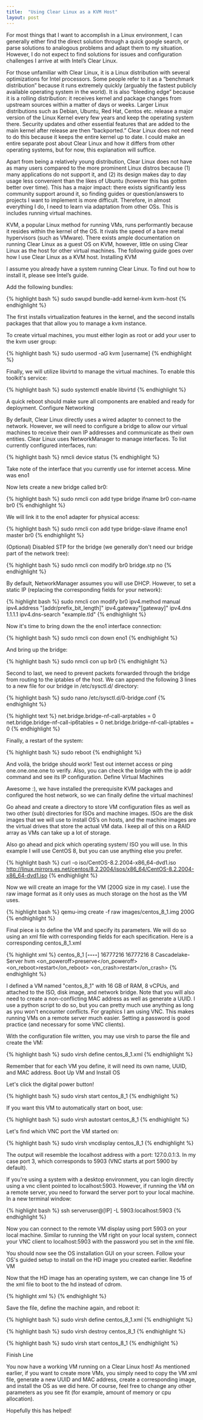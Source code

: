 ```yaml
---
title:  "Using Clear Linux as a KVM Host"
layout: post
---
```


For most things that I want to accomplish in a Linux environment, I can generally either find the direct solution through a quick google search, or parse solutions to analogous problems and adapt them to my situation. However, I do not expect to find solutions for issues and configuration challenges I arrive at with Intel’s Clear Linux.

For those unfamiliar with Clear Linux, it is a Linux distribution with several optimizations for Intel processors. Some people refer to it as a “benchmark distribution” because it runs extremely quickly (arguably the fastest publicly available operating system in the world). It is also “bleeding edge” because it is a rolling distribution: it receives kernel and package changes from upstream sources within a matter of days or weeks. Larger Linux distributions such as Debian, Ubuntu, Red Hat, Centos etc. release a major version of the Linux Kernel every few years and keep the operating system there. Security updates and other essential features that are added to the main kernel after release are then “backported.” Clear Linux does not need to do this because it keeps the entire kernel up to date. I could make an entire separate post about Clear Linux and how it differs from other operating systems, but for now, this explanation will suffice.

Apart from being a relatively young distribution, Clear Linux does not have as many users compared to the more prominent Linux distros because (1) many applications do not support it, and (2) its design makes day to day usage less convenient than the likes of Ubuntu (however this has gotten better over time). This has a major impact: there exists significantly less community support around it, so finding guides or question/answers to projects I want to implement is more difficult. Therefore, in almost everything I do, I need to learn via adaptation from other OSs. This is includes running virtual machines.

KVM, a popular Linux method for running VMs, runs performantly because it resides within the kernel of the OS. It rivals the speed of a bare metal hypervisors (such as VMware). There exists ample documentation on running Clear Linux as a guest OS on KVM, however, little on using Clear Linux as the host for other virtual machines. The following guide goes over how I use Clear Linux as a KVM host.
Installing KVM

I assume you already have a system running Clear Linux. To find out how to install it, please see Intel’s guide.

Add the following bundles:

{% highlight bash %}
sudo swupd bundle-add kernel-kvm kvm-host
{% endhighlight %}

The first installs virtualization features in the kernel, and the second installs packages that that allow you to manage a kvm instance.

To create virtual machines, you must either login as root or add your user to the kvm user group:

{% highlight bash %}
sudo usermod -aG kvm [username]
{% endhighlight %}

Finally, we will utilize libvirtd to manage the virtual machines. To enable this toolkit's service:

{% highlight bash %}
sudo systemctl enable libvirtd
{% endhighlight %}

A quick reboot should make sure all components are enabled and ready for deployment.
Configure Networking

By default, Clear Linux directly uses a wired adapter to connect to the network. However, we will need to configure a bridge to allow our virtual machines to receive their own IP addresses and communicate as their own entities. Clear Linux uses NetworkManager to manage interfaces. To list currently configured interfaces, run:

{% highlight bash %}
nmcli device status
{% endhighlight %}

Take note of the interface that you currently use for internet access. Mine was eno1

Now lets create a new bridge called br0:

{% highlight bash %}
sudo nmcli con add type bridge ifname br0 con-name br0
{% endhighlight %}

We will link it to the eno1 adapter for physical access:

{% highlight bash %}
sudo nmcli con add type bridge-slave ifname eno1 master br0
{% endhighlight %}

(Optional) Disabled STP for the bridge (we generally don't need our bridge part of the network tree):

{% highlight bash %}
sudo nmcli con modify br0 bridge.stp no
{% endhighlight %}

By default, NetworkManager assumes you will use DHCP. However, to set a static IP (replacing the corresponding fields for your network):

{% highlight bash %}
sudo nmcli con modify br0 ipv4.method manual ipv4.address "[addr/prefix_bit_length]" ipv4.gateway"[gateway]" ipv4.dns 1.1.1.1 ipv4.dns-search "example.tld"
{% endhighlight %}

Now it's time to bring down the the eno1 interface connection:

{% highlight bash %}
sudo nmcli con down eno1
{% endhighlight %}

And bring up the bridge:

{% highlight bash %}
sudo nmcli con up br0
{% endhighlight %}

Second to last, we need to prevent packets forwarded through the bridge from routing to the iptables of the host. We can append the following 3 lines to a new file for our bridge in /etc/sysctl.d/ directory:

{% highlight bash %}
sudo nano /etc/sysctl.d/0-bridge.conf
{% endhighlight %}

{% highlight text %}
net.bridge.bridge-nf-call-arptables = 0
net.bridge.bridge-nf-call-ip6tables = 0
net.bridge.bridge-nf-call-iptables = 0
{% endhighlight %}

Finally, a restart of the system:

{% highlight bash %}
sudo reboot
{% endhighlight %}

And voilà, the bridge should work! Test out internet access or ping one.one.one.one to verify. Also, you can check the bridge with the ip addr command and see its IP configuration.
Define Virtual Machines

Awesome :), we have installed the prerequisite KVM packages and configured the host network, so we can finally define the virtual machines!

Go ahead and create a directory to store VM configuration files as well as two other (sub) directories for ISOs and machine images. ISOs are the disk images that we will use to install OS’s on hosts, and the machine images are the virtual drives that store the actual VM data. I keep all of this on a RAID array as VMs can take up a lot of storage.

Also go ahead and pick which operating system/ ISO you will use. In this example I will use CentOS 8, but you can use anything else you prefer.

{% highlight bash %}
curl -o iso/CentOS-8.2.2004-x86_64-dvd1.iso http://linux.mirrors.es.net/centos/8.2.2004/isos/x86_64/CentOS-8.2.2004-x86_64-dvd1.iso
{% endhighlight %}

Now we will create an image for the VM (200G size in my case). I use the raw image format as it only uses as much storage on the host as the VM uses.

{% highlight bash %}
qemu-img create -f raw images/centos_8_1.img 200G
{% endhighlight %}

Final piece is to define the VM and specify its parameters. We will do so using an xml file with corresponding fields for each specification. Here is a corresponding centos_8_1.xml

{% highlight xml %}
<domain type='kvm'>
    <name>centos_8_1</name>
    <uuid>[________-____-____-____-____________]</uuid>
    <memory>16777216</memory>
    <currentMy>16777216</currentMemory>
    <vcpu>8</vcpu>
    <cpu mode='custom'>
      <model>Cascadelake-Server</model>
      <feature name="rtm" policy="disable"/>
      <feature name="hle" policy="disable"/>
      <topology sockets='1' cores='8' threads='1'/>
    </cpu>
    <os>
      <type arch='x86_64' machine='pc'>hvm</type>
      <boot dev='cdrom'/>
    </os>
    <features>
      <acpi/>
      <apic/>
      <pae/>
    </features>
    <clock offset='localtime'/>
    <on_poweroff>preserve</on_poweroff>
    <on_reboot>restart</on_reboot>
    <on_crash>restart</on_crash>
    <devices>
      <disk type='file' device='disk'>
        <source file='/mnt/md2/vm/images/centos_8_1.img'/>
        <target dev='hda' bus='ide'/>
      </disk>
      <disk type='file' device='cdrom'>
        <source file='/mnt/md2/vm/iso/CentOS-8.2.2004-x86_64-dvd1.iso'/>
        <target dev='hdb' bus='ide'/>
        <readonly/>
      </disk>
      <interface type='bridge'>
        <source bridge='br0'/>
        <model type='virtio'/>
        <mac address="__:__:__:__:__:__"/>
      </interface>
      <graphics type='vnc' port='3' autoport='yes' passwd='***'/>
    </devices>
</domain>
{% endhighlight %}

I defined a VM named "centos_8_1" with 16 GB of RAM, 8 vCPUs, and attached to the ISO, disk image, and network bridge. Note that you will also need to create a non-conflicting MAC address as well as generate a UUID. I use a python script to do so, but you can pretty much use anything as long as you won't encounter conflicts. For graphics I am using VNC. This makes running VMs on a remote server much easier. Setting a password is good practice (and necessary for some VNC clients).

With the configuration file written, you may use virsh to parse the file and create the VM:

{% highlight bash %}
sudo virsh define centos_8_1.xml
{% endhighlight %}

Remember that for each VM you define, it will need its own name, UUID, and MAC address.
Boot Up VM and Install OS

Let's click the digital power button!

{% highlight bash %}
sudo virsh start centos_8_1
{% endhighlight %}

If you want this VM to automatically start on boot, use:

{% highlight bash %}
sudo virsh autostart centos_8_1
{% endhighlight %}

Let's find which VNC port the VM started on:

{% highlight bash %}
sudo virsh vncdisplay centos_8_1
{% endhighlight %}

The output will resemble the localhost address with a port: 127.0.0.1:3. In my case port 3, which corresponds to 5903 (VNC starts at port 5900 by default).

If you're using a system with a desktop environment, you can login directly using a vnc client pointed to localhost:5903. However, if running the VM on a remote server, you need to forward the server port to your local machine. In a new terminal window:

{% highlight bash %}
ssh serveruser@[IP] -L 5903:localhost:5903
{% endhighlight %}

Now you can connect to the remote VM display using port 5903 on your local machine. Similar to running the VM right on your local system, connect your VNC client to localhost:5903 with the password you set in the xml file.

You should now see the OS installation GUI on your screen. Follow your OS's guided setup to install on the HD image you created earlier.
Redefine VM

Now that the HD image has an operating system, we can change line 15 of the xml file to boot to the hd instead of cdrom.

{% highlight xml %}
<boot dev='hd'/>
{% endhighlight %}

Save the file, define the machine again, and reboot it:

{% highlight bash %}
sudo virsh define centos_8_1.xml
{% endhighlight %}

{% highlight bash %}
sudo virsh destroy centos_8_1
{% endhighlight %}

{% highlight bash %}
sudo virsh start centos_8_1
{% endhighlight %}

Finish Line

You now have a working VM running on a Clear Linux host! As mentioned earlier, if you want to create more VMs, you simply need to copy the VM xml file, generate a new UUID and MAC address, create a corresponding image, and install the OS as we did here. Of course, feel free to change any other parameters as you see fit (for example, amount of memory or cpu allocation).

Hopefully this has helped!
